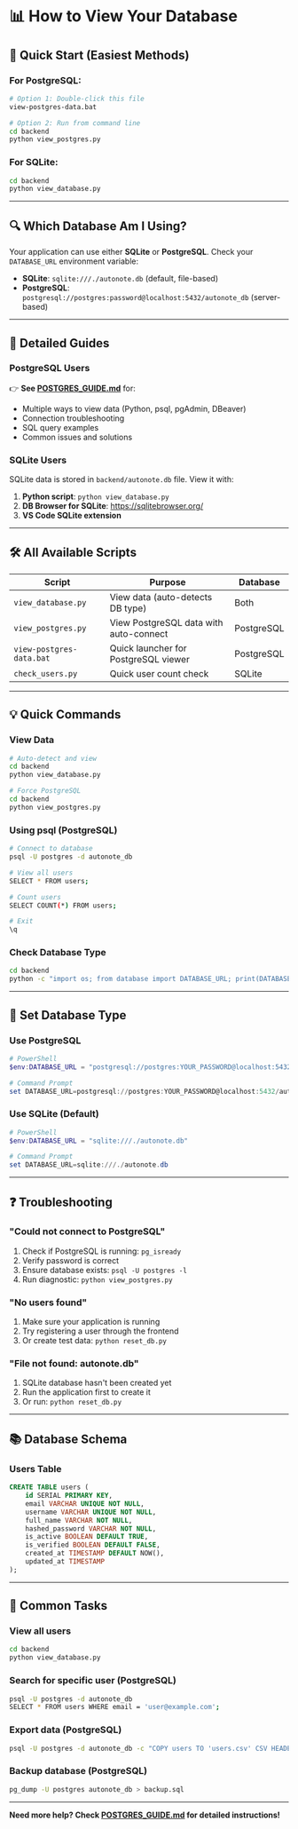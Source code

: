 # 📊 How to View Your Database

## 🚀 Quick Start (Easiest Methods)

### For PostgreSQL:
```bash
# Option 1: Double-click this file
view-postgres-data.bat

# Option 2: Run from command line
cd backend
python view_postgres.py
```

### For SQLite:
```bash
cd backend
python view_database.py
```

---

## 🔍 Which Database Am I Using?

Your application can use either **SQLite** or **PostgreSQL**. Check your `DATABASE_URL` environment variable:

- **SQLite**: `sqlite:///./autonote.db` (default, file-based)
- **PostgreSQL**: `postgresql://postgres:password@localhost:5432/autonote_db` (server-based)

---

## 📖 Detailed Guides

### PostgreSQL Users
👉 **See [POSTGRES_GUIDE.md](POSTGRES_GUIDE.md)** for:
- Multiple ways to view data (Python, psql, pgAdmin, DBeaver)
- Connection troubleshooting
- SQL query examples
- Common issues and solutions

### SQLite Users
SQLite data is stored in `backend/autonote.db` file. View it with:
1. **Python script**: `python view_database.py`
2. **DB Browser for SQLite**: https://sqlitebrowser.org/
3. **VS Code SQLite extension**

---

## 🛠️ All Available Scripts

| Script | Purpose | Database |
|--------|---------|----------|
| `view_database.py` | View data (auto-detects DB type) | Both |
| `view_postgres.py` | View PostgreSQL data with auto-connect | PostgreSQL |
| `view-postgres-data.bat` | Quick launcher for PostgreSQL viewer | PostgreSQL |
| `check_users.py` | Quick user count check | SQLite |

---

## 💡 Quick Commands

### View Data
```bash
# Auto-detect and view
cd backend
python view_database.py

# Force PostgreSQL
cd backend
python view_postgres.py
```

### Using psql (PostgreSQL)
```bash
# Connect to database
psql -U postgres -d autonote_db

# View all users
SELECT * FROM users;

# Count users
SELECT COUNT(*) FROM users;

# Exit
\q
```

### Check Database Type
```bash
cd backend
python -c "import os; from database import DATABASE_URL; print(DATABASE_URL)"
```

---

## 🔧 Set Database Type

### Use PostgreSQL
```powershell
# PowerShell
$env:DATABASE_URL = "postgresql://postgres:YOUR_PASSWORD@localhost:5432/autonote_db"

# Command Prompt
set DATABASE_URL=postgresql://postgres:YOUR_PASSWORD@localhost:5432/autonote_db
```

### Use SQLite (Default)
```powershell
# PowerShell
$env:DATABASE_URL = "sqlite:///./autonote.db"

# Command Prompt
set DATABASE_URL=sqlite:///./autonote.db
```

---

## ❓ Troubleshooting

### "Could not connect to PostgreSQL"
1. Check if PostgreSQL is running: `pg_isready`
2. Verify password is correct
3. Ensure database exists: `psql -U postgres -l`
4. Run diagnostic: `python view_postgres.py`

### "No users found"
1. Make sure your application is running
2. Try registering a user through the frontend
3. Or create test data: `python reset_db.py`

### "File not found: autonote.db"
1. SQLite database hasn't been created yet
2. Run the application first to create it
3. Or run: `python reset_db.py`

---

## 📚 Database Schema

### Users Table
```sql
CREATE TABLE users (
    id SERIAL PRIMARY KEY,
    email VARCHAR UNIQUE NOT NULL,
    username VARCHAR UNIQUE NOT NULL,
    full_name VARCHAR NOT NULL,
    hashed_password VARCHAR NOT NULL,
    is_active BOOLEAN DEFAULT TRUE,
    is_verified BOOLEAN DEFAULT FALSE,
    created_at TIMESTAMP DEFAULT NOW(),
    updated_at TIMESTAMP
);
```

---

## 🎯 Common Tasks

### View all users
```bash
cd backend
python view_database.py
```

### Search for specific user (PostgreSQL)
```bash
psql -U postgres -d autonote_db
SELECT * FROM users WHERE email = 'user@example.com';
```

### Export data (PostgreSQL)
```bash
psql -U postgres -d autonote_db -c "COPY users TO 'users.csv' CSV HEADER"
```

### Backup database (PostgreSQL)
```bash
pg_dump -U postgres autonote_db > backup.sql
```

---

**Need more help? Check [POSTGRES_GUIDE.md](POSTGRES_GUIDE.md) for detailed instructions!**
